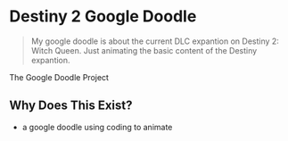 # Destiny 2 Google Doodle 

> My google doodle is about the current DLC expantion on Destiny 2: Witch Queen. Just animating the basic content of the Destiny expantion. 

The Google Doodle Project 

## Why Does This Exist?
* a google doodle using coding to animate 

